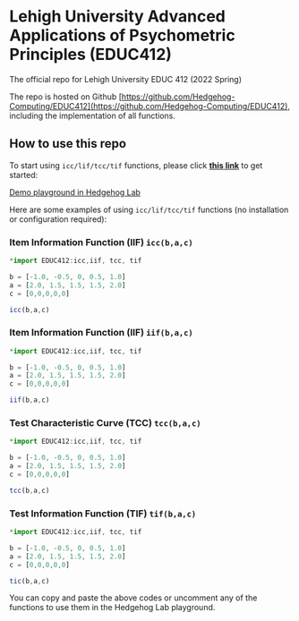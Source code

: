 # Lehigh University Advanced Applications of Psychometric Principles (EDUC412)

The official repo for Lehigh University EDUC 412 (2022 Spring)

The repo is hosted on Github [https://github.com/Hedgehog-Computing/EDUC412](https://github.com/Hedgehog-Computing/EDUC412), including the implementation of all functions.

## How to use this repo

To start using `icc/lif/tcc/tif` functions, please click [**this link**](https://hhlab.dev/?code=*import%20EDUC412%3Aicc%2Ciif%2C%20tcc%2C%20tif%0A%0Ab%20%3D%20%5B-1.0%2C%20-0.5%2C%200%2C%200.5%2C%201.0%5D%0Aa%20%3D%20%5B2.0%2C%201.5%2C%201.5%2C%201.5%2C%202.0%5D%0Ac%20%3D%20%5B0%2C0%2C0%2C0%2C0%5D%0A%0A%2F%2F%20Uncomment%20any%20of%20the%20following%20functions%20to%20use%0A%2F%2F%20Click%20%22Run%22%20button%20for%20execution%0A%0Aicc(b%2Ca%2Cc)%0A%2F%2Fiif(b%2Ca%2Cc)%0A%2F%2Ftcc(b%2Ca%2Cc)%0A%2F%2Ftif(b%2Ca%2Cc)&auto_run=true) to get started:

[Demo playground in Hedgehog Lab](hhttps://hhlab.dev/?code=*import%20EDUC412%3Aicc%2Ciif%2C%20tcc%2C%20tif%0A%0Ab%20%3D%20%5B-1.0%2C%20-0.5%2C%200%2C%200.5%2C%201.0%5D%0Aa%20%3D%20%5B2.0%2C%201.5%2C%201.5%2C%201.5%2C%202.0%5D%0Ac%20%3D%20%5B0%2C0%2C0%2C0%2C0%5D%0A%0A%2F%2F%20Uncomment%20any%20of%20the%20following%20functions%20to%20use%0A%2F%2F%20Click%20%22Run%22%20button%20for%20execution%0A%0Aicc(b%2Ca%2Cc)%0A%2F%2Fiif(b%2Ca%2Cc)%0A%2F%2Ftcc(b%2Ca%2Cc)%0A%2F%2Ftif(b%2Ca%2Cc)&auto_run=true)

Here are some examples of using `icc/lif/tcc/tif` functions (no installation or configuration required):

### Item Information Function (IIF) `icc(b,a,c)`

```js
*import EDUC412:icc,iif, tcc, tif

b = [-1.0, -0.5, 0, 0.5, 1.0]
a = [2.0, 1.5, 1.5, 1.5, 2.0]
c = [0,0,0,0,0]

icc(b,a,c)
```

### Item Information Function (IIF) `iif(b,a,c)`

```js
*import EDUC412:icc,iif, tcc, tif

b = [-1.0, -0.5, 0, 0.5, 1.0]
a = [2.0, 1.5, 1.5, 1.5, 2.0]
c = [0,0,0,0,0]

iif(b,a,c)
```

### Test Characteristic Curve (TCC) `tcc(b,a,c)`

```js
*import EDUC412:icc,iif, tcc, tif

b = [-1.0, -0.5, 0, 0.5, 1.0]
a = [2.0, 1.5, 1.5, 1.5, 2.0]
c = [0,0,0,0,0]

tcc(b,a,c)
```

### Test Information Function (TIF) ```tif(b,a,c)```

```js
*import EDUC412:icc,iif, tcc, tif

b = [-1.0, -0.5, 0, 0.5, 1.0]
a = [2.0, 1.5, 1.5, 1.5, 2.0]
c = [0,0,0,0,0]

tic(b,a,c)
```

You can copy and paste the above codes or uncomment any of the functions to use them in the Hedgehog Lab playground.